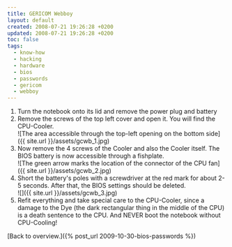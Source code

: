 ```yaml
---
title: GERICOM Webboy
layout: default
created: 2008-07-21 19:26:28 +0200
updated: 2008-07-21 19:26:28 +0200
toc: false
tags:
  - know-how
  - hacking
  - hardware
  - bios
  - passwords
  - gericom
  - webboy
---
```

1. Turn the notebook onto its lid and remove the power plug and battery
1. Remove the screws of the top left cover and open it. You will find the CPU-Cooler.  
   ![The area accessible through the top-left opening on the bottom side]({{ site.url }}/assets/gcwb_1.jpg)
1. Now remove the 4 screws of the Cooler and also the Cooler itself. The BIOS battery is now accessible through a
   fishplate.  
   ![The green arrow marks the location of the connector of the CPU fan]({{ site.url }}/assets/gcwb_2.jpg)
1. Short the battery's poles with a screwdriver at the red mark for about 2-5 seconds. After that, the BIOS settings
   should be deleted.  
   ![]({{ site.url }}/assets/gcwb_3.jpg)
1. Refit everything and take special care to the CPU-Cooler, since a damage to the Dye (the dark rectangular thing in
   the middle of the CPU) is a death sentence to the CPU. And NEVER boot the notebook without CPU-Cooling!


[Back to overview.]({% post_url 2009-10-30-bios-passwords %})
